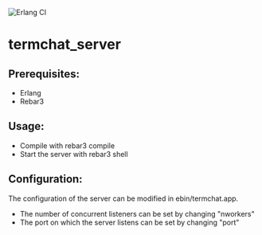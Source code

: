 ![Erlang CI](https://github.com/mathijskr/termchat_server/workflows/Erlang%20CI/badge.svg?branch=release)
# termchat_server

## Prerequisites:
* Erlang
* Rebar3

## Usage:
* Compile with rebar3 compile
* Start the server with rebar3 shell

## Configuration:
The configuration of the server can be modified in ebin/termchat.app.
* The number of concurrent listeners can be set by changing "nworkers"
* The port on which the server listens can be set by changing "port"
